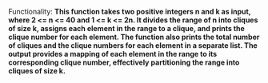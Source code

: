 Functionality: **This function takes two positive integers n and k as input, where 2 <= n <= 40 and 1 <= k <= 2n. It divides the range of n into cliques of size k, assigns each element in the range to a clique, and prints the clique number for each element. The function also prints the total number of cliques and the clique numbers for each element in a separate list. The output provides a mapping of each element in the range to its corresponding clique number, effectively partitioning the range into cliques of size k.**